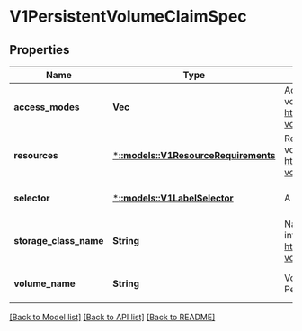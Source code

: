 # V1PersistentVolumeClaimSpec

## Properties
Name | Type | Description | Notes
------------ | ------------- | ------------- | -------------
**access_modes** | **Vec<String>** | AccessModes contains the desired access modes the volume should have. More info: https://kubernetes.io/docs/concepts/storage/persistent-volumes#access-modes-1 | [optional] [default to null]
**resources** | [***::models::V1ResourceRequirements**](v1.ResourceRequirements.md) | Resources represents the minimum resources the volume should have. More info: https://kubernetes.io/docs/concepts/storage/persistent-volumes#resources | [optional] [default to null]
**selector** | [***::models::V1LabelSelector**](v1.LabelSelector.md) | A label query over volumes to consider for binding. | [optional] [default to null]
**storage_class_name** | **String** | Name of the StorageClass required by the claim. More info: https://kubernetes.io/docs/concepts/storage/persistent-volumes#class-1 | [optional] [default to null]
**volume_name** | **String** | VolumeName is the binding reference to the PersistentVolume backing this claim. | [optional] [default to null]

[[Back to Model list]](../README.md#documentation-for-models) [[Back to API list]](../README.md#documentation-for-api-endpoints) [[Back to README]](../README.md)


